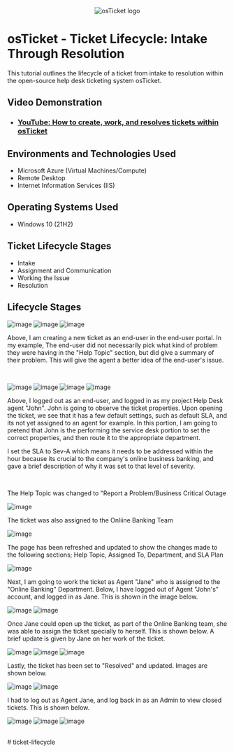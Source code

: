 <p align="center">
<img src="https://i.imgur.com/Clzj7Xs.png" alt="osTicket logo"/>
</p>

<h1>osTicket - Ticket Lifecycle: Intake Through Resolution</h1>
This tutorial outlines the lifecycle of a ticket from intake to resolution within the open-source help desk ticketing system osTicket.<br />


<h2>Video Demonstration</h2>

- ### [YouTube: How to create, work, and resolves tickets within osTicket](https://www.youtube.com)

<h2>Environments and Technologies Used</h2>

- Microsoft Azure (Virtual Machines/Compute)
- Remote Desktop
- Internet Information Services (IIS)

<h2>Operating Systems Used </h2>

- Windows 10</b> (21H2)

<h2>Ticket Lifecycle Stages</h2>

- Intake
- Assignment and Communication
- Working the Issue
- Resolution

<h2>Lifecycle Stages</h2>

<p>

![image](https://github.com/user-attachments/assets/82869312-644a-47fc-89d6-8f37dd911125) ![image](https://github.com/user-attachments/assets/fa5aea8d-81f3-4370-bd33-a4912aed6dfe) ![image](https://github.com/user-attachments/assets/703c5630-4e5b-4480-b90f-6b7bb5b76809)



</p>
<p>
Above, I am creating a new ticket as an end-user in the end-user portal. In my example, The end-user did not necessarily pick what kind of problem they were having in the "Help Topic" section, but did give a summary of their problem. This will give the agent a better idea of the end-user's issue.  
</p>
<br />

<p>

![image](https://github.com/user-attachments/assets/4e4f23a4-3f8a-4ee0-8662-d680acddc304) ![image](https://github.com/user-attachments/assets/2e16afd4-72b7-4844-8976-1294e10c30f4) ![image](https://github.com/user-attachments/assets/e3c9f390-6289-4e79-ac54-d992aa60f713) ![image](https://github.com/user-attachments/assets/91ce561e-158b-4182-aa51-83f908f7669a)




</p>
<p>
Above, I logged out as an end-user, and logged in as my project Help Desk agent "John". John is going to observe the ticket properties. Upon opening the ticket, we see that it has a few default settings, such as default SLA, and its not yet assigned to an agent for example. In this portion, I am going to pretend that John is the performing the service desk portion to set the correct properties, and then route it to the appropriate department.

I set the SLA to Sev-A which means it needs to be addressed within the hour because its crucial to the company's online business banking, and gave a brief description of why it was set to that level of severity. 
</p>
<br />

<p> 

  The Help Topic was changed to "Report a Problem/Business Critical Outage

  ![image](https://github.com/user-attachments/assets/29aa81d0-8608-43e6-8a67-350527a7aa33)

The ticket was also assigned to the Onliine Banking Team

![image](https://github.com/user-attachments/assets/f283efa0-88e9-48ed-9690-d855cb7bbfb0)

The page has been refreshed and updated to show the changes made to the following sections; Help Topic, Assigned To, Department, and SLA Plan

![image](https://github.com/user-attachments/assets/5e74dbdc-36f7-4592-9538-af7d84225f2c)

Next, I am going to work the ticket as Agent "Jane" who is assigned to the "Online Banking" Department. Below, I have logged out of Agent "John's" account, and logged in as Jane. This is shown in the image below.

![image](https://github.com/user-attachments/assets/cb3a9236-e29e-45dd-9103-70c0aad5db24)
![image](https://github.com/user-attachments/assets/c6b8d4c5-7d98-435e-b277-96e15c5db252)

Once Jane could open up the ticket, as part of the Online Banking team, she was able to assign the ticket specially to herself. This is shown below. A brief update is given by Jane on her work of the ticket.

![image](https://github.com/user-attachments/assets/03e30cd9-9411-424b-9b2a-00ee95c10f2c) ![image](https://github.com/user-attachments/assets/aeeafb54-6630-4ee5-ac49-a7a99a3303e2) 
![image](https://github.com/user-attachments/assets/7c114968-c5c0-46e3-a932-419200631d78)

Lastly, the ticket has been set to "Resolved" and updated. Images are shown below.

![image](https://github.com/user-attachments/assets/fd8bdb5d-bfd8-4799-80dd-142030fc985b)
![image](https://github.com/user-attachments/assets/a61e3441-195a-45dd-85cd-db533b385830)


</p>
<p>
I had to log out as Agent Jane, and log back in as an Admin to view closed tickets. This is shown below. 

  ![image](https://github.com/user-attachments/assets/e0315328-6737-42cc-b0fe-d9743ee8ab53)
  ![image](https://github.com/user-attachments/assets/f4a29b1e-6f60-42c4-8a58-f04fb9296955)
  ![image](https://github.com/user-attachments/assets/775aa08b-eb90-4517-bc1c-3f2ae5c032f7)



</p>
<br /># ticket-lifecycle
